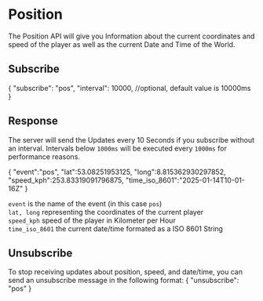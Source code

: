 # Position

The Position API will give you Information about the current coordinates and speed of the player as well as the current Date and Time of the World.

## Subscribe

<code-block lang="json">
{
    "subscribe": "pos",
    "interval": 10000, //optional, default value is 10000ms
}
</code-block>

## Response

The server will send the Updates every 10 Seconds if you subscribe without an interval. Intervals below <code>1000ms</code> will be executed every <code>1000ms</code> for performance reasons.

<code-block lang="json">
{
    "event":"pos",
    "lat":53.08251953125,
    "long":8.815362930297852,
    "speed_kph":253.83319091796875,
    "time_iso_8601":"2025-01-14T10-01-16Z"
}
</code-block>

<code>event</code> is the name of the event (in this case <code>pos</code>) <br/>
<code>lat, long</code> representing the coordinates of the current player <br/>
<code>speed_kph</code> speed of the player in Kilometer per Hour <br/>
<code>time_iso_8601</code> the current date/time formated as a ISO 8601 String

## Unsubscribe

To stop receiving updates about position, speed, and date/time, you can send an unsubscribe message in the following format:
<code-block lang="json">
{
    "unsubscribe": "pos"
}
</code-block>
